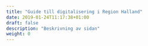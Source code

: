 ```yaml
---
title: "Guide till digitalisering i Region Halland"
date: 2019-01-24T11:17:38+01:00
draft: false
description: "Beskrivning av sidan"
weight: 0
---
```

